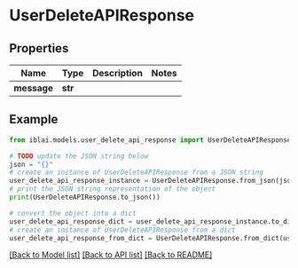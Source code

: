 # UserDeleteAPIResponse


## Properties

Name | Type | Description | Notes
------------ | ------------- | ------------- | -------------
**message** | **str** |  | 

## Example

```python
from iblai.models.user_delete_api_response import UserDeleteAPIResponse

# TODO update the JSON string below
json = "{}"
# create an instance of UserDeleteAPIResponse from a JSON string
user_delete_api_response_instance = UserDeleteAPIResponse.from_json(json)
# print the JSON string representation of the object
print(UserDeleteAPIResponse.to_json())

# convert the object into a dict
user_delete_api_response_dict = user_delete_api_response_instance.to_dict()
# create an instance of UserDeleteAPIResponse from a dict
user_delete_api_response_from_dict = UserDeleteAPIResponse.from_dict(user_delete_api_response_dict)
```
[[Back to Model list]](../README.md#documentation-for-models) [[Back to API list]](../README.md#documentation-for-api-endpoints) [[Back to README]](../README.md)


